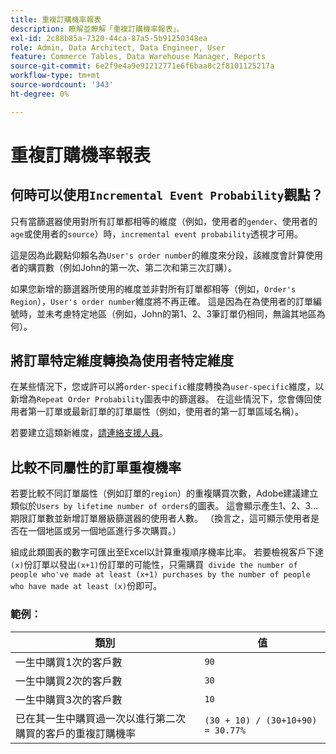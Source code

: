 ```yaml
---
title: 重複訂購機率報表
description: 瞭解並瞭解「重複訂購機率報表」。
exl-id: 2c88b85a-7320-44ca-87a5-5b91250348ea
role: Admin, Data Architect, Data Engineer, User
feature: Commerce Tables, Data Warehouse Manager, Reports
source-git-commit: 6e2f9e4a9e91212771e6f6baa8c2f8101125217a
workflow-type: tm+mt
source-wordcount: '343'
ht-degree: 0%

---
```


# 重複訂購機率報表

## 何時可以使用`Incremental Event Probability`觀點？

只有當篩選器使用對所有訂單都相等的維度（例如，使用者的`gender`、使用者的`age`或使用者的`source`）時，`incremental event probability`透視才可用。

這是因為此觀點仰賴名為`User's order number`的維度來分段，該維度會計算使用者的購買數（例如John的第一次、第二次和第三次訂購）。

如果您新增的篩選器所使用的維度並非對所有訂單都相等（例如，`Order's Region`），`User's order number`維度將不再正確。 這是因為在為使用者的訂單編號時，並未考慮特定地區（例如，John的第1、2、3筆訂單仍相同，無論其地區為何）。

## 將訂單特定維度轉換為使用者特定維度

在某些情況下，您或許可以將`order-specific`維度轉換為`user-specific`維度，以新增為`Repeat Order Probability`圖表中的篩選器。 在這些情況下，您會傳回使用者第一訂單或最新訂單的訂單屬性（例如，使用者的第一訂單區域名稱）。

若要建立這類新維度，[請連絡支援人員](https://experienceleague.adobe.com/docs/commerce-knowledge-base/kb/troubleshooting/miscellaneous/mbi-service-policies.html?lang=zh-Hant)。

## 比較不同屬性的訂單重複機率

若要比較不同訂單屬性（例如訂單的`region`）的重複購買次數，Adobe建議建立類似於`Users by lifetime number of orders`的圖表。 這會顯示產生1、2、3...期限訂單數並新增訂單層級篩選器的使用者人數。 （換言之，這可顯示使用者是否在一個地區或另一個地區進行多次購買。）

組成此類圖表的數字可匯出至Excel以計算重複順序機率比率。 若要檢視客戶下達`(x)`份訂單以發出`(x+1)`份訂單的可能性，只需購買` divide the number of people who've made at least (x+1) purchases by the number of people who have made at least (x)`份即可。

### 範例：

| 類別 | 值 |
|---|---|
| 一生中購買1次的客戶數 | `90` |
| 一生中購買2次的客戶數 | `30` |
| 一生中購買3次的客戶數 | `10` |
| 已在其一生中購買過一次以進行第二次購買的客戶的重複訂購機率 | `(30 + 10) / (30+10+90) = 30.77%` |
